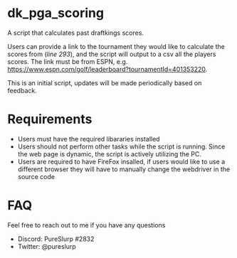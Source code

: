 # dk_pga_scoring
A script that calculates past draftkings scores.

Users can provide a link to the tournament they would like to calculate the scores from (*line 293*), and the script will output to a csv all the players scores. The link must be from ESPN, e.g. https://www.espn.com/golf/leaderboard?tournamentId=401353220.

This is an initial script, updates will be made periodically based on feedback.



# Requirements
- Users must have the required libararies installed
- Users should not perform other tasks while the script is running. Since the web page is dynamic, the script is actively utilizing the PC.
- Users are required to have FireFox insalled, if users would like to use a different browser they will have to manually change the webdriver in the source code

# FAQ
Feel free to reach out to me if you have any questions
- Discord: PureSlurp #2832
- Twitter: @pureslurp
